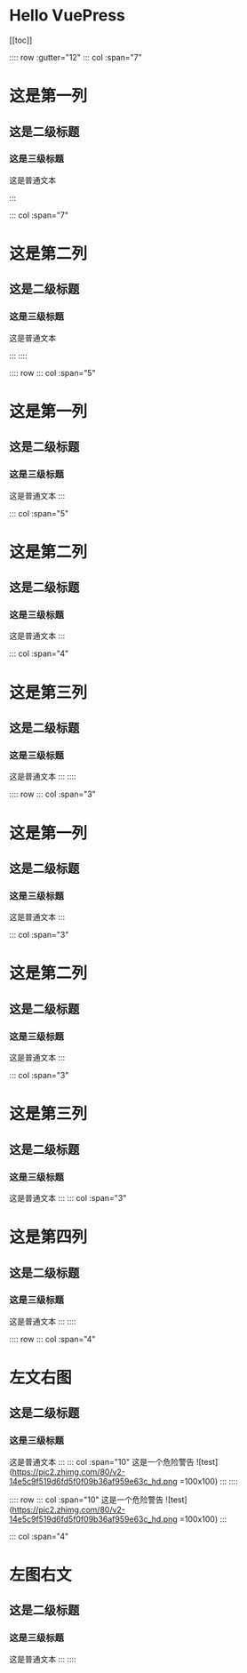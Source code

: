 # Hello VuePress
[[toc]]

:::: row :gutter="12"
::: col :span="7"

# 这是第一列
## 这是二级标题
### 这是三级标题

这是普通文本
  
:::

::: col :span="7"
# 这是第二列
## 这是二级标题
### 这是三级标题

这是普通文本
  
:::
::::


:::: row
::: col :span="5"
# 这是第一列
## 这是二级标题
### 这是三级标题

这是普通文本
:::

::: col :span="5"
# 这是第二列
## 这是二级标题
### 这是三级标题

这是普通文本
:::

::: col :span="4"
# 这是第三列
## 这是二级标题
### 这是三级标题

这是普通文本
:::
::::

:::: row
::: col :span="3"
# 这是第一列
## 这是二级标题
### 这是三级标题

这是普通文本
:::

::: col :span="3"
# 这是第二列
## 这是二级标题
### 这是三级标题

这是普通文本
:::

::: col :span="3"
# 这是第三列
## 这是二级标题
### 这是三级标题

这是普通文本
:::
::: col :span="3"
# 这是第四列
## 这是二级标题
### 这是三级标题

这是普通文本
:::
::::

:::: row
::: col :span="4"
# 左文右图
## 这是二级标题
### 这是三级标题
这是普通文本
:::
::: col :span="10"
这是一个危险警告
![test](https://pic2.zhimg.com/80/v2-14e5c9f519d6fd5f0f09b36af959e63c_hd.png =100x100)
:::
::::

:::: row
::: col :span="10"
这是一个危险警告
![test](https://pic2.zhimg.com/80/v2-14e5c9f519d6fd5f0f09b36af959e63c_hd.png =100x100)
:::

::: col :span="4"
# 左图右文
## 这是二级标题
### 这是三级标题
这是普通文本
:::
::::



